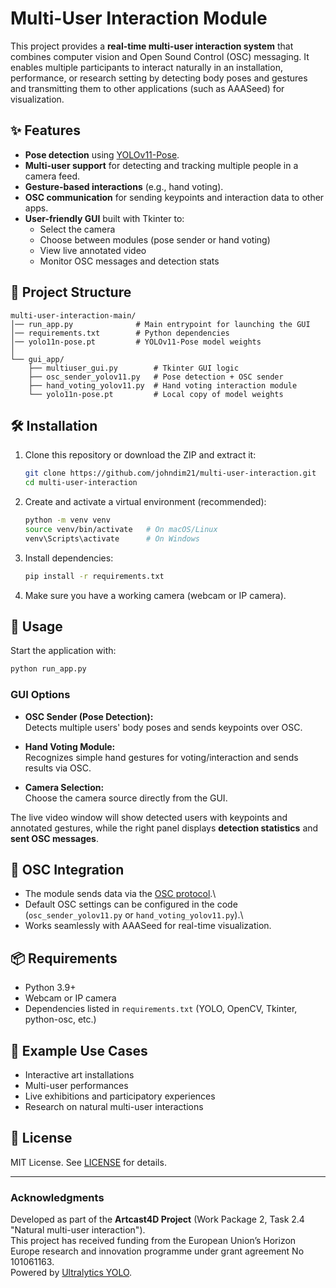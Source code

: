 # Multi-User Interaction Module

This project provides a **real-time multi-user interaction system** that
combines computer vision and Open Sound Control (OSC) messaging. It
enables multiple participants to interact naturally in an installation,
performance, or research setting by detecting body poses and gestures
and transmitting them to other applications (such as
AAASeed) for visualization.

## ✨ Features

-   **Pose detection** using
    [YOLOv11-Pose](https://github.com/ultralytics/ultralytics).
-   **Multi-user support** for detecting and tracking multiple people in
    a camera feed.
-   **Gesture-based interactions** (e.g., hand voting).
-   **OSC communication** for sending keypoints and interaction data to
    other apps.
-   **User-friendly GUI** built with Tkinter to:
    -   Select the camera
    -   Choose between modules (pose sender or hand voting)
    -   View live annotated video
    -   Monitor OSC messages and detection stats

## 📂 Project Structure

    multi-user-interaction-main/
    │── run_app.py              # Main entrypoint for launching the GUI
    │── requirements.txt        # Python dependencies
    │── yolo11n-pose.pt         # YOLOv11-Pose model weights
    │
    └── gui_app/
        ├── multiuser_gui.py        # Tkinter GUI logic
        ├── osc_sender_yolov11.py   # Pose detection + OSC sender
        ├── hand_voting_yolov11.py  # Hand voting interaction module
        └── yolo11n-pose.pt         # Local copy of model weights

## 🛠 Installation

1.  Clone this repository or download the ZIP and extract it:

    ``` bash
    git clone https://github.com/johndim21/multi-user-interaction.git
    cd multi-user-interaction
    ```

2.  Create and activate a virtual environment (recommended):

    ``` bash
    python -m venv venv
    source venv/bin/activate   # On macOS/Linux
    venv\Scripts\activate      # On Windows
    ```

3.  Install dependencies:

    ``` bash
    pip install -r requirements.txt
    ```

4.  Make sure you have a working camera (webcam or IP camera).

## 🚀 Usage

Start the application with:

``` bash
python run_app.py
```

### GUI Options

-   **OSC Sender (Pose Detection):**\
    Detects multiple users' body poses and sends keypoints over OSC.

-   **Hand Voting Module:**\
    Recognizes simple hand gestures for voting/interaction and sends
    results via OSC.

-   **Camera Selection:**\
    Choose the camera source directly from the GUI.

The live video window will show detected users with keypoints and
annotated gestures, while the right panel displays **detection
statistics** and **sent OSC messages**.

## 🔌 OSC Integration

-   The module sends data via the [OSC
    protocol](https://opensoundcontrol.stanford.edu/).\
-   Default OSC settings can be configured in the code
    (`osc_sender_yolov11.py` or `hand_voting_yolov11.py`).\
-   Works seamlessly with AAASeed for real-time
    visualization.

## 📦 Requirements

-   Python 3.9+
-   Webcam or IP camera
-   Dependencies listed in `requirements.txt` (YOLO, OpenCV, Tkinter,
    python-osc, etc.)

## 🎨 Example Use Cases

-   Interactive art installations
-   Multi-user performances
-   Live exhibitions and participatory experiences
-   Research on natural multi-user interactions

## 📖 License

MIT License. See [LICENSE](LICENSE) for details.

------------------------------------------------------------------------

### Acknowledgments

Developed as part of the **Artcast4D Project** (Work Package 2, Task 2.4
"Natural multi-user interaction").\
This project has received funding from the European Union’s Horizon Europe research and innovation programme under grant agreement No 101061163.\
Powered by [Ultralytics
YOLO](https://github.com/ultralytics/ultralytics).
